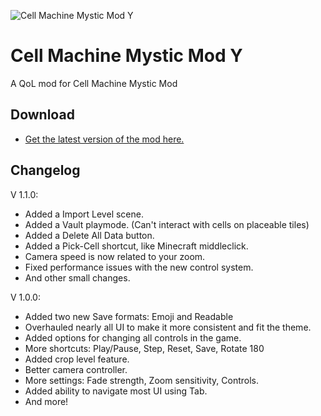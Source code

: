 <!-- # Cell Machine Mystic Mod -->
![Cell Machine Mystic Mod Y](https://img.itch.zone/aW1nLzExNTAzMjM4LnBuZw==/original/cu7Ywv.png)

<h1>Cell Machine Mystic Mod Y</h1>

A QoL mod for Cell Machine Mystic Mod

## Download

- [Get the latest version of the mod here.](https://ccoodduu.itch.io/cell-machine-mystic-mod-y)

## Changelog
V 1.1.0:
 - Added a Import Level scene.
 - Added a Vault playmode. (Can't interact with cells on placeable tiles)
 - Added a Delete All Data button.
 - Added a Pick-Cell shortcut, like Minecraft middleclick.
 - Camera speed is now related to your zoom.
 - Fixed performance issues with the new control system.
 - And other small changes.

V 1.0.0:
 - Added two new Save formats: Emoji and Readable
 - Overhauled nearly all UI to make it more consistent and fit the theme.
 - Added options for changing all controls in the game.
 - More shortcuts: Play/Pause, Step, Reset, Save, Rotate 180
 - Added crop level feature.
 - Better camera controller.
 - More settings: Fade strength, Zoom sensitivity, Controls.
 - Added ability to navigate most UI using Tab.
 - And more!

